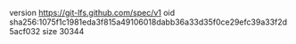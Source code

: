 version https://git-lfs.github.com/spec/v1
oid sha256:1075f1c1981eda3f815a49106018dabb36a33d35f0ce29efc39a33f2d5acf032
size 30344
